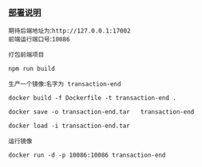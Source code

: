 ### [部署说明](#)
`期待后端地址为`:`http://127.0.0.1:17002`  
`前端运行端口号`:`10086`

`打包前端项目`
```shell
npm run build
```

`生产一个镜像`:`名字为 transaction-end`
```shell
docker build -f Dockerfile -t transaction-end .
```

```shell
docker save -o transaction-end.tar   transaction-end  

docker load -i transaction-end.tar
```

`运行镜像`
```shell
docker run -d -p 10086:10086 transaction-end
```